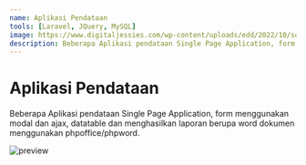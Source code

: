 ```yaml
---
name: Aplikasi Pendataan
tools: [Laravel, JQuery, MySQL]
image: https://www.digitaljessies.com/wp-content/uploads/edd/2022/10/source-aplikasi-alumni-oop.png
description: Beberapa Aplikasi pendataan Single Page Application, form menggunakan modal dan ajax, datatable dan menghasilkan laporan berupa word dokumen menggunakan phpoffice/phpword.
---
```


# Aplikasi Pendataan

Beberapa Aplikasi pendataan Single Page Application, form menggunakan modal dan ajax, datatable dan menghasilkan laporan berupa word dokumen menggunakan phpoffice/phpword.

![preview](https://www.kioscode.com/dah_image/media/1879568525_Sistem_Informasi_Pendataan_Penduduk_Berbasis_Web_Dengan_PHP.png)